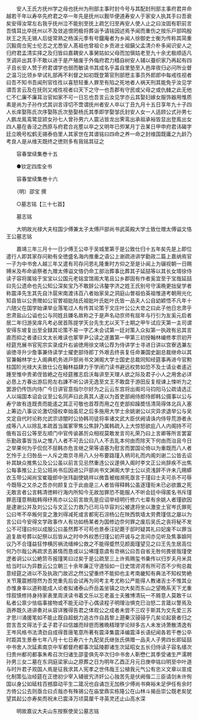 <!-- { "loadSidebar": true } -->
　　安人王氏方抚州学之母也抚州为刑部主事时封今号与其配封刑部主事府君并命越若干年以寿卒先府君之卒一年先是抚州以觐毕便道寿安人于家安人执其手曰吾衰矣安得汝常左右我乎抚州泣不能别至抚上疏乞归至再安人使人止之曰汝固有职前言吾情耳比卒抚州以不及敛追恨罔极将葬诣予请铭因述焉予闻而重伤之按乐戸部鸣殷状王之先无锡人后徙常熟之杨溪元季有号鐡庵者为乡闻人徐御史士衡为传称其简重沉毅周佥宪士伦志之尤悉安人髙祖也曾祖仑乡贡进士祖鎭父孟清介朴多闻识安人之归府君孟清实择之及归皆曰嘉耦安人事舅姑如父母而加愼姑老至九十余尤极顺适凡烹调非出其手不敢以进于是产殖废于外侮府君力穑自树安人辅以蚕织家乃再起有四子且长安人赞于府君谓学也弱而敏读书其成名乎盖自里塾至入邑庠夜归必问所业督之温习比领乡举试礼部再不利督之如初既登第官刑部厯主事员外郎郎中每戒徃视者曰吾不知书吾闻刑官徃徃以喜怒轻重人罪至有陷之死地者人祸天刑其能免乎汝见学谓吾言云及在抚则又戒徃视者曰天下之守一也吾郡有守民或父母之或仇雠之此无他仁不仁廉不廉耳治官如家不可一日忘也吾言云汝见学亦云其娶妇嫁女服饰器用惟质素是尚为子孙作式其训言谆切不啻谓抚州者安人卒以丁丑九月十五日享年九十子四人长庠娶陈氏次序娶陈氏次塾娶杨氏其季即学娶邹氏封安人女一人适顾公式孙男七人鹏龙鳯鸾鹭显颕女孙七人曾孙男六人震沾皆龙出霁鸾出承祖承裕皆显出登鳯出女四人墓在香泾之西原与府君合兆塟以卒之又明年已夘某月丁丑某日甲申府君讳碣字廷立晩号松鹤无锡泰伯里人其家世在其谱铭曰四命之养一命之封维国既庸之九龄乃考良人是从维天既终之徳则多有我铭其征之

　　容春堂续集巻十五

　　●钦定四库全书

　　容春堂续集巻十六

　　（明）邵宝 撰

　　○墓志铭【三十七首】

　　墓志铭

　　大明故光禄大夫柱国少傅兼太子太傅戸部尚书武英殿大学士致仕赠太傅谥文恪王公墓志铭

　　嘉靖三年三月十一日少傅王公卒于吴城里第于是公致仕归十五年矣先是上即位遣行人即其家存问勑有全徳盛名海内推重之语公上谢疏进讲学勤政二篇上嘉纳焉官一子为中书舍人越三年又遣有司存问恩礼隆重时方仰之至是讣闻上为辍视朝一日赐赙米及布命谕祭者九赠太傅谥文恪仍命工部治葬事比葬其子延喆等以其长女壻徐侍读子容将属铭于宝宝以公国元老铭宜馆阁大笔且公乡郡固有作者奚宜至于宝哉延喆曰先公遗命也先公知公深矣宝乃不敢辞公讳鏊字济之姓王氏别号守溪晩更拙叟学者称震泽先生其先自汴扈宋南渡讳百八者始家吴之洞庭山曽祖伯英祖惟道考朝用光化知县皆以公贵赠如公官曽祖妣陆氏祖妣叶氏妣叶氏皆一品夫人公自幼颖悟不凡年十六随父在国学始课举业落笔过人有传其论策于文庄叶公公大竒之曰此子他日忠肃乎忠肃盐山公谥也公与同姓且嫌名故称之于是声名动京师有屈年与行引为友奚元启者居二年归游吴庠凡考必居首陈提学天台先生尤以天下士期之甲午试应天第一主司谓安得东坡复出至全録其论策不易一字乙未会试第一廷对策入众拟第一执政有忌其言直而抑之者诿曰文太长难读也冢宰尹公读之遂置第一甲第三初授翰林编修孝宗初开经筵充展书官宪宗实录成升右谕徳用徐文靖公荐为侍讲学士寻进日讲以宫寮选兼左谕徳寻升少詹事兼侍读学士擢吏部侍郎丁外艰去终丧复任命兼国史副总裁继命以其官兼翰林学士入阁典机务进戸部尚书文渊阁大学士国史总裁同知经筵事再进今官勲柱国阶光禄大夫致仕公在翰林益肆力于学闭门读书避远权势如恐不及士请业者逺近踵至惟中贵弟侄皆絶之在经筵雅志启沃每讲至天理人欲之际及君子小人之用舍必详必恳上方春出游后苑左右諌不听公讲无逸至文王不敢盘于游田反复规谏上悚听为之罢游仍传饬内侍广今日讲官意指尔尔好为之云云东宫将出阁司马钧阳马公疏请选正人以端国本诏会议至公名同声曰此真其人遂以为首吏部阙侍郎侍郎韩公摄事以公与寿宁故有连既贵而能逺之其正可敬也首荐而用之在吏部抑躁奬恬清简得体北兵入塞上筹边八事议论激切侵权幸始虽尼之后多施用大学士余姚谢公以灾异求退举公与吴文定自代时论称允武宗谅闇时公协韩司徒将率诸文武大臣伏阙请诛内侍导荒游者永成等八人以除乱本疏首当属冢宰焦公焦辞乃属韩疏入上大惊怒欲庇八人内阁持不可俄有旨召公等至左顺门中官传谕甚厉众相视莫敢发言司礼荣乃曰上言卿等所言罢宴乐勤政事皆当从之惟八人者不可去公曰八人不去乱本何由而除天下何由而治且今日之举果何为乎侃侃不屈韩亦危言继之荣等语塞为慰言而罢国论倚以为重既而八人者乞怜于上归咎岳一人斥之南京寻用八人分布要路瑾入柄司礼而内阁刘谢二公皆去诏补其缺众推焦公及公公虽以前言见忌然重违公议遂俱入阁时李文正公尚辞疾不出焦公每事推公上见公班尚书后因进公戸部尚书文渊阁大学士公以资浅辞不许未几赐蟒衣玉带公闻尚宝崔璇郎中张玮副使姚祥以微眚被枷濒死亟言于瑾曰士夫可杀不可辱今既辱之又杀之吾亦何颜复立于此由是三人者皆得释韩公虽逐瑾衔未已必欲置之死无敢言者公言韩清徳粹行海内所知今无故加罪恐不能服人不听会廷中得匿名书斥瑾罪恶瑾意稍戢韩得纾焉亦以公前言故先是应诏举经明行修六七辈有余姚人者瑾欲因是逮谢公并及刘公公与文正公力救乃已司马华容刘公被逮将坐以激变土官岑氏罪死公曰岑不卒叛何变之激刘得减死或言都宪石淙杨公在陜西筑墙太劳费瑾信之屡以为言公曰今安得文学政事作人有功如杨某者为国修边奈何罪之废后吴氏之丧将秘不发公不可瑾曰何以成服公曰虽然葬不可苟也景泰汪妃薨于邸时疑其礼曰妃废不以罪当追复故号葬以妃祭以后皆从之时中外权悉归瑾公初开诚与之言间亦见听及焦事媕阿议乃不合瑾益狂悖横厉祸流缙绅公救之不能得蹙然见颜面瑾望见之曰王先生居高位何乃尔哉公再疏求去甚情而恳或以公咈瑾意虞有竒祸公曰吾自省无咎何畏彼哉瑾使逻者诇公以公絶贽币报瑾笑曰过矣于是公疏至三上许焉赐玺书乗传以归岁夫月米具给当时以为异数云公立朝三十余年廉正守道恒如一日史馆谔谔有所可否不少徇总裁意经筵之进以不及执政门故迟之然公望重终不能抑也主考南畿知有典法不知权势絶关节蔑震撼隠然为吾党重先后会试再为同考主考尤称公严能得人教诸吉士不惟其业亦惟身率以道称能成人论者拟诸泰山乔岳盖坐镇之功大矣而东山之望晩系天下尤重惇叙慎修持身持家表里周浃读书着文乐以忘老虽士夫雅博清玩一不屑意人莫敢干以私者公禀少怯临事接物或不能无动于心偶读程子明理治惧克巳治怒二言箴以警焉及涵养既久进讲奏对从容详雅得告君之体观公之成者未尝不三叹于斯其为文先爱三苏才思川涌援笔如不能止既自超蜕力追古作自昌黎上遡秦汉骎骎乎几矣论起衰者归之尝言吾文得法于孟子君子曰信雄而辩鬯而雅晩精理学论辩多古人未发诗萧散清逸有王岑风格书法清劲自成得晋唐笔意所著有震泽集震泽编震泽长语纪闻各若干巻公卒时距其生景泰七年八月十七日寿六十九配吴氏继张氏俱赠一品夫人子男四长即延喆中书舍人次延素南京中军都督府都事次延陵郡诸生次延昭女五长归侍读子容名缙次归贵州都司都事朱希召次归诸生邵銮俱先卒次归中书舍人靳懋仁其季受诸生严濡聘孙男三女二墓在东洞庭梁家山之原葬之日为明年乙酉正月元日庚申铭曰明至中叶道与时升君子观国人焉是征我求其人宪孝之世伟哉王公植我元气公有忠义文章以宣成化制策弘治经筵在正徳初少宰入辅彼宄济奸公心独苦先是伏阙偕二三臣请剑未许徇国以身公如砥柱百撼靡动平生二箴况也自诵岂无加秩少傅尚书奭裕未足伊任有余时方倚公公去则亟佥曰贞哉亦有殊锡公在庙堂鼎实栋隆公在山林斗揭岳崇公既老矣犹望其起公亦寿矣而祝未已震泽万顷莫厘千寻英灵还止山高水深

　　明故嘉议大夫山东按察使吴公墓志铭

